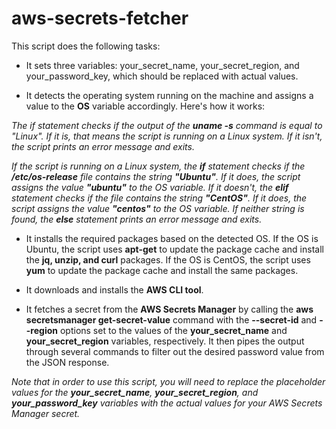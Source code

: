 # aws-secrets-fetcher

This script does the following tasks:

- It sets three variables: your_secret_name, your_secret_region, and your_password_key, which should be replaced with actual values.

- It detects the operating system running on the machine and assigns a value to the **OS** variable accordingly. Here's how it works:

_The if statement checks if the output of the **uname -s** command is equal to "Linux". If it is, that means the script is running on a Linux system. If it isn't, the script prints an error message and exits._

_If the script is running on a Linux system, the **if** statement checks if the **/etc/os-release** file contains the string **"Ubuntu"**. If it does, the script assigns the value **"ubuntu"** to the OS variable. If it doesn't, the **elif** statement checks if the file contains the string **"CentOS"**. If it does, the script assigns the value **"centos"** to the OS variable. If neither string is found, the **else** statement prints an error message and exits._


- It installs the required packages based on the detected OS. If the OS is Ubuntu, the script uses **apt-get** to update the package cache and install the **jq, unzip, and curl** packages. If the OS is CentOS, the script uses **yum** to update the package cache and install the same packages.

- It downloads and installs the **AWS CLI tool**.

- It fetches a secret from the **AWS Secrets Manager** by calling the **aws secretsmanager get-secret-value** command with the **--secret-id** and **--region** options set to the values of the **your_secret_name** and **your_secret_region** variables, respectively. It then pipes the output through several commands to filter out the desired password value from the JSON response.

_Note that in order to use this script, you will need to replace the placeholder values for the **your_secret_name**, **your_secret_region**, and **your_password_key** variables with the actual values for your AWS Secrets Manager secret._
